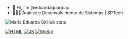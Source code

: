 - 👋 Hi, I’m @eduardaguardiao
- 👩🏻‍💻 Análise e Desenvolvimento de Sistemas | SPTech

![Maria Eduarda GitHub stats](https://github-readme-stats.vercel.app/api?username=eduardaguardiao&show_icons=true&theme=material-palenight)

[![HTML]( https://img.shields.io/badge/HTML5-E34F26?style=for-the-badge&logo=html5&logoColor=white)]()
[![JS](https://img.shields.io/badge/JavaScript-323330?style=for-the-badge&logo=javascript&logoColor=F7DF1E)]()
[![MySql](https://img.shields.io/badge/MySQL-00000F?style=for-the-badge&logo=mysql&logoColor=white)]()

